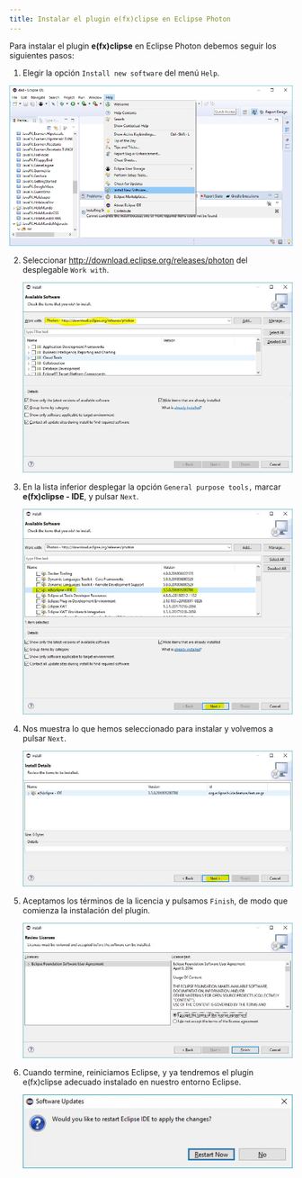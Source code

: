 ```yaml
---
title: Instalar el plugin e(fx)clipse en Eclipse Photon
---
```


Para instalar el plugin **e(fx)clipse** en Eclipse Photon debemos seguir los siguientes pasos:

1. Elegir la opción `Install new software` del menú `Help`.

![Install new software](imagenes/install-new-software.png)

2. Seleccionar http://download.eclipse.org/releases/photon del desplegable `Work with`.

   ![Seleleccionar Work with](imagenes/install1.jpg)

3. En la lista inferior desplegar la opción `General purpose tools,` marcar **e(fx)clipse - IDE**, y pulsar `Next`.

   ![Marcar e(fx)clipse para instalarlo](imagenes/install2.jpg)

4. Nos muestra lo que hemos seleccionado para instalar y volvemos a pulsar `Next`.

   ![Ver lo que vamos a instalar](imagenes/install3.jpg)

5. Aceptamos los términos de la licencia y pulsamos `Finish`, de modo que comienza la instalación del plugin.

   ![Aceptar licencia](imagenes/install4.jpg)

6. Cuando termine, reiniciamos Eclipse, y ya tendremos el plugin e(fx)clipse adecuado instalado en nuestro entorno Eclipse.

   ![Reiniciar Eclipse](imagenes/restart-eclipse.jpg)